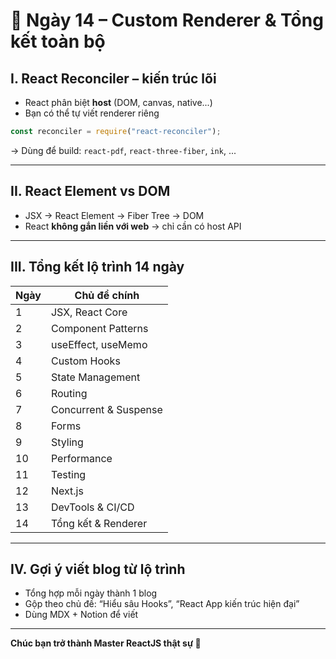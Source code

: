 
# 📘 Ngày 14 – Custom Renderer & Tổng kết toàn bộ

## I. React Reconciler – kiến trúc lõi

- React phân biệt **host** (DOM, canvas, native...)
- Bạn có thể tự viết renderer riêng

```ts
const reconciler = require("react-reconciler");
```

→ Dùng để build: `react-pdf`, `react-three-fiber`, `ink`, ...

---

## II. React Element vs DOM

- JSX → React Element → Fiber Tree → DOM
- React **không gắn liền với web** → chỉ cần có host API

---

## III. Tổng kết lộ trình 14 ngày

| Ngày | Chủ đề chính |
|------|---------------|
| 1 | JSX, React Core |
| 2 | Component Patterns |
| 3 | useEffect, useMemo |
| 4 | Custom Hooks |
| 5 | State Management |
| 6 | Routing |
| 7 | Concurrent & Suspense |
| 8 | Forms |
| 9 | Styling |
| 10 | Performance |
| 11 | Testing |
| 12 | Next.js |
| 13 | DevTools & CI/CD |
| 14 | Tổng kết & Renderer |

---

## IV. Gợi ý viết blog từ lộ trình

- Tổng hợp mỗi ngày thành 1 blog
- Gộp theo chủ đề: “Hiểu sâu Hooks”, “React App kiến trúc hiện đại”
- Dùng MDX + Notion để viết

---

**Chúc bạn trở thành Master ReactJS thật sự 🚀**
